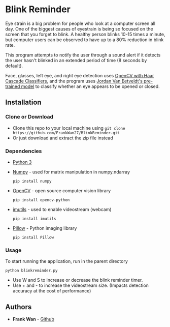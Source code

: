 # Blink Reminder
Eye strain is a big problem for people who look at a computer screen all day. One of the biggest causes of eyestrain is being so focused on the screen that you forget to blink. A healthy person blinks 10-15 times a minute, but computer users can be observed to have up to a 80% reduction in blink rate. 

This program attempts to notify the user through a sound alert if it detects the user hasn't blinked in an extended period of time (8 seconds by default).

Face, glasses, left eye, and right eye detection uses [OpenCV with Haar Cascade Classifiers](https://github.com/opencv/opencv/tree/master/data/haarcascades), and the program uses [Jordan Van Eetveldt's pre-trained model](https://github.com/Guarouba/face_rec) to classify whether an eye appears to be opened or closed. 

## Installation

### Clone or Download

- Clone this repo to your local machine using 
```git clone https://github.com/FrankWan27/BlinkReminder.git```
- Or just download and extract the zip file instead

### Dependencies

- [Python 3 ](https://www.python.org/downloads/)
- [Numpy](https://numpy.org/) - used for matrix manipulation in numpy.ndarray

  ```pip install numpy```
- [OpenCV](https://opencv.org/) - open source computer vision library
 
  ```pip install opencv-python```
- [imutils](https://pypi.org/project/imutils/) - used to enable videostream (webcam)
 
  ```pip install imutils```
- [Pillow](https://python-pillow.org/) - Python imaging library
 
  ```pip install Pillow```
 
### Usage
To start running the application, run in the parent directory
 
 ```python blinkreminder.py```
- Use W and S to increase or decrease the blink reminder timer. 
- Use + and - to increase the videostream size. (Impacts detection accuracy at the cost of performance)

## Authors

* **Frank Wan** - [Github](https://github.com/FrankWan27)
